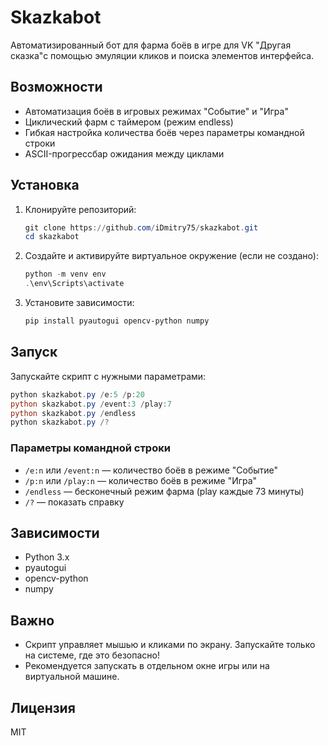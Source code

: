 # Skazkabot

Автоматизированный бот для фарма боёв в игре для VK "Другая сказка"с помощью эмуляции кликов и поиска элементов интерфейса.

## Возможности
- Автоматизация боёв в игровых режимах "Событие" и "Игра"
- Циклический фарм с таймером (режим endless)
- Гибкая настройка количества боёв через параметры командной строки
- ASCII-прогрессбар ожидания между циклами

## Установка
1. Клонируйте репозиторий:
   ```powershell
   git clone https://github.com/iDmitry75/skazkabot.git
   cd skazkabot
   ```
2. Создайте и активируйте виртуальное окружение (если не создано):
   ```powershell
   python -m venv env
   .\env\Scripts\activate
   ```
3. Установите зависимости:
   ```powershell
   pip install pyautogui opencv-python numpy
   ```

## Запуск
Запускайте скрипт с нужными параметрами:
```powershell
python skazkabot.py /e:5 /p:20
python skazkabot.py /event:3 /play:7
python skazkabot.py /endless
python skazkabot.py /?
```

### Параметры командной строки
- `/e:n` или `/event:n` — количество боёв в режиме "Событие"
- `/p:n` или `/play:n` — количество боёв в режиме "Игра"
- `/endless` — бесконечный режим фарма (play каждые 73 минуты)
- `/?` — показать справку

## Зависимости
- Python 3.x
- pyautogui
- opencv-python
- numpy

## Важно
- Скрипт управляет мышью и кликами по экрану. Запускайте только на системе, где это безопасно!
- Рекомендуется запускать в отдельном окне игры или на виртуальной машине.

## Лицензия
MIT
